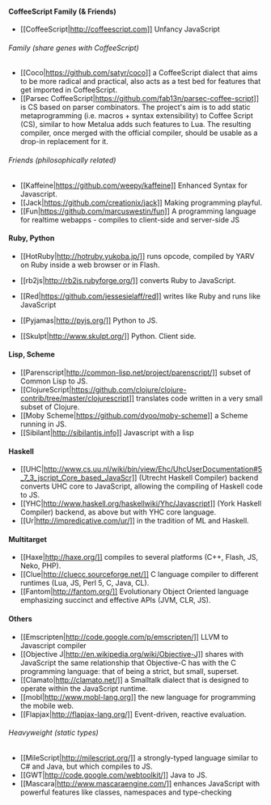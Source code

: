 #### CoffeeScript Family (& Friends)

* [[CoffeeScript|http://coffeescript.com]] Unfancy JavaScript

###### Family (share genes with CoffeeScript)

* [[Coco|https://github.com/satyr/coco]] a CoffeeScript dialect that aims to be more radical and practical, also acts as a test bed for features that get imported in CoffeeScript.
* [[Parsec CoffeeScript|https://github.com/fab13n/parsec-coffee-script]] is CS based on parser combinators. The project's aim is to add static metaprogramming (i.e. macros + syntax extensibility) to Coffee Script (CS), similar to how Metalua adds such features to Lua. The resulting compiler, once merged with the official compiler, should be usable as a drop-in replacement for it.

###### Friends (philosophically related)

* [[Kaffeine|https://github.com/weepy/kaffeine]] Enhanced Syntax for Javascript.
* [[Jack|https://github.com/creationix/jack]] Making programming playful.
* [[Fun|https://github.com/marcuswestin/fun]] A programming language for realtime webapps - compiles to client-side and server-side JS

#### Ruby, Python

* [[HotRuby|http://hotruby.yukoba.jp/]] runs opcode, compiled by YARV on Ruby inside a web browser or in Flash.
* [[rb2js|http://rb2js.rubyforge.org/]] converts Ruby to JavaScript.
* [[Red|https://github.com/jessesielaff/red]] writes like Ruby and runs like JavaScript

* [[Pyjamas|http://pyjs.org/]] Python to JS.
* [[Skulpt|http://www.skulpt.org/]] Python. Client side.

#### Lisp, Scheme

* [[Parenscript|http://common-lisp.net/project/parenscript/]] subset of Common Lisp to JS.
* [[ClojureScript|https://github.com/clojure/clojure-contrib/tree/master/clojurescript]] translates code written in a very small
subset of Clojure.
* [[Moby Scheme|https://github.com/dyoo/moby-scheme]] a Scheme running in JS.
* [[Sibilant|http://sibilantjs.info]] Javascript with a lisp

#### Haskell

* [[UHC|http://www.cs.uu.nl/wiki/bin/view/Ehc/UhcUserDocumentation#5_7_3_jscript_Core_based_JavaScr]] (Utrecht Haskell Compiler) backend converts UHC core to JavaScript, allowing the compiling of Haskell code to JS.
* [[YHC|http://www.haskell.org/haskellwiki/Yhc/Javascript]] (York Haskell Compiler) backend, as above but with YHC core language.
* [[Ur|http://impredicative.com/ur/]]  in the tradition of ML and Haskell.

#### Multitarget

* [[Haxe|http://haxe.org/]] compiles to several platforms (C++, Flash, JS, Neko, PHP).
* [[Clue|http://cluecc.sourceforge.net/]] C language compiler to different runtimes (Lua, JS, Perl 5, C, Java, CL).
* [[Fantom|http://fantom.org/]] Evolutionary Object Oriented language emphasizing succinct and effective APIs (JVM, CLR, JS).

#### Others

* [[Emscripten|http://code.google.com/p/emscripten/]] LLVM to Javascript compiler
* [[Objective J|http://en.wikipedia.org/wiki/Objective-J]] shares with JavaScript the same relationship that Objective-C has with the C programming language: that of being a strict, but small, superset.
* [[Clamato|http://clamato.net/]] a Smalltalk dialect that is designed to operate within the JavaScript runtime.
* [[mobl|http://www.mobl-lang.org]] the new language for programming the mobile web.
* [[Flapjax|http://flapjax-lang.org/]] Event-driven, reactive evaluation.

###### Heavyweight (static types)

* [[MileScript|http://milescript.org/]]  a strongly-typed language similar to C# and Java, but which compiles to JS.
* [[GWT|http://code.google.com/webtoolkit/]] Java to JS.
* [[Mascara|http://www.mascaraengine.com/]] enhances JavaScript with powerful features like classes, namespaces and type-checking

